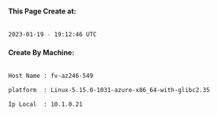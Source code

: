 
   
#### This Page Create at:

```bash

2023-01-19 - 19:12:46 UTC

```

#### Create By Machine:

```bash

Host Name : fv-az246-549

platform  : Linux-5.15.0-1031-azure-x86_64-with-glibc2.35

Ip Local  : 10.1.0.21

```

